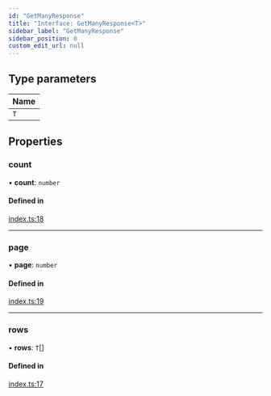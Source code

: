 ```yaml
---
id: "GetManyResponse"
title: "Interface: GetManyResponse<T>"
sidebar_label: "GetManyResponse"
sidebar_position: 0
custom_edit_url: null
---
```


## Type parameters

| Name |
| :------ |
| `T` |

## Properties

### count

• **count**: `number`

#### Defined in

[index.ts:18](https://github.com/apperside/react-query-typed-api/blob/6e6d5a9/src/index.ts#L18)

___

### page

• **page**: `number`

#### Defined in

[index.ts:19](https://github.com/apperside/react-query-typed-api/blob/6e6d5a9/src/index.ts#L19)

___

### rows

• **rows**: `T`[]

#### Defined in

[index.ts:17](https://github.com/apperside/react-query-typed-api/blob/6e6d5a9/src/index.ts#L17)
